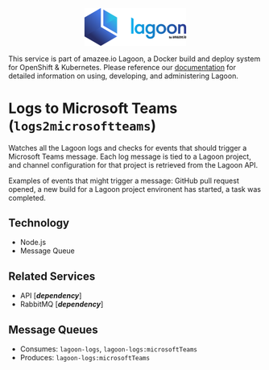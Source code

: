 <p align="center"><img
src="https://raw.githubusercontent.com/amazeeio/lagoon/master/docs/images/lagoon-logo.png"
alt="The Lagoon logo is a blue hexagon split in two pieces with an L-shaped cut"
width="40%"></p>

This service is part of amazee.io Lagoon, a Docker build and deploy system for
OpenShift & Kubernetes. Please reference our [documentation] for detailed
information on using, developing, and administering Lagoon.

# Logs to Microsoft Teams (`logs2microsoftteams`)

Watches all the Lagoon logs and checks for events that should trigger a
Microsoft Teams message. Each log message is tied to a Lagoon project, and
channel configuration for that project is retrieved from the Lagoon API.

Examples of events that might trigger a message: GitHub pull request opened, a
new build for a Lagoon project environent has started, a task was completed.

## Technology

* Node.js
* Message Queue

## Related Services

* API [***dependency***]
* RabbitMQ [***dependency***]

## Message Queues

* Consumes: `lagoon-logs`, `lagoon-logs:microsoftTeams`
* Produces: `lagoon-logs:microsoftTeams`

[documentation]: https://lagoon.readthedocs.io/
